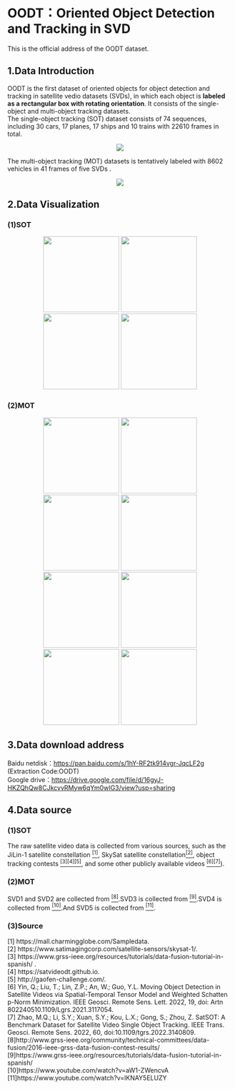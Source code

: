 # OODT：Oriented Object Detection and Tracking in SVD
This is the official address of the OODT dataset.
## 1.Data Introduction
OODT is the first dataset of oriented objects for object detection and tracking in satellite vedio datasets (SVDs), in which  each object is **labeled as a rectangular box with rotating orientation**. It consists of the single-object and multi-object tracking datasets.
<br />The single-object tracking (SOT) dataset consists of 74 sequences, including 30 cars, 17 planes, 17 ships and 10 trains with 22610 frames in total. 
<div align=center>
<img src="https://github.com/CSUTest/dataset/blob/main/Figure/图片1.png">
</div>

The multi-object tracking (MOT) datasets is tentatively labeled with 8602 vehicles in 41 frames of five SVDs .
<div align=center>
<img src="https://github.com/CSUTest/dataset/blob/main/Figure/图片2.png">
</div>

## 2.Data Visualization
### (1)SOT
<div align=center>
<img src="https://github.com/CSUTest/dataset/blob/main/Figure/fig1.gif" style="height:170px"/>
<img src="https://github.com/CSUTest/dataset/blob/main/Figure/fig2.gif" style="height:170px"/>
<img src="https://github.com/CSUTest/dataset/blob/main/Figure/fig3.gif" style="height:170px"/>
<img src="https://github.com/CSUTest/dataset/blob/main/Figure/fig4.gif" style="height:170px"/>
</div>

### (2)MOT
<div align=center>
<img src="https://github.com/CSUTest/dataset/blob/main/Figure/bigcar1.png" style="height:170px"/>
<img src="https://github.com/CSUTest/dataset/blob/main/Figure/bigcar2.png" style="height:170px"/>
<img src="https://github.com/CSUTest/dataset/blob/main/Figure/bigcar3.png" style="height:170px"/>
<img src="https://github.com/CSUTest/dataset/blob/main/Figure/bigcar4.png" style="height:170px"/>
</div>
<div align=center>
<img src="https://github.com/CSUTest/dataset/blob/main/Figure/smallcar1.png" style="height:170px"/>
<img src="https://github.com/CSUTest/dataset/blob/main/Figure/smallcar2.png" style="height:170px"/>
<img src="https://github.com/CSUTest/dataset/blob/main/Figure/smallcar3.png" style="height:170px"/>
<img src="https://github.com/CSUTest/dataset/blob/main/Figure/smallcar4.png" style="height:170px"/>
</div>

## 3.Data download address
Baidu netdisk：https://pan.baidu.com/s/1hY-RF2tk914vgr-JqcLF2g (Extraction Code:OODT)  
Google drive：https://drive.google.com/file/d/16gyJ-HKZQhQw8CJkcvvRMyw6qYm0wIG3/view?usp=sharing

## 4.Data source
### (1)SOT
The raw satellite video data is collected from various sources, such as the JiLin-1 satellite constellation [<sup>[1]</sup>](#R1), SkySat satellite constellation[<sup>[2]</sup>](#R2), object tracking contests [<sup>[3]</sup>](#R3)[<sup>[4]</sup>](#R4)[<sup>[5]</sup>](#R5), and some other publicly available videos [<sup>[6]</sup>](#R6)[<sup>[7]</sup>](#R7)).
### (2)MOT
SVD1 and SVD2 are collected from [<sup>[8]</sup>](#R8).SVD3 is collected from [<sup>[9]</sup>](#R9).SVD4 is collected from [<sup>[10]</sup>](#R10).And SVD5 is collected from [<sup>[11]</sup>](#R11).
### (3)Source
<div><a name="R1"></a>  
[1] https://mall.charmingglobe.com/Sampledata.
</div>
<div><a name="R2"></a>  
[2] https://www.satimagingcorp.com/satellite-sensors/skysat-1/.
</div>
<div><a name="R3"></a>  
[3] https://www.grss-ieee.org/resources/tutorials/data-fusion-tutorial-in-spanish/ .
</div>
<div><a name="R4"></a>  
[4] https://satvideodt.github.io.
</div>
<div><a name="R5"></a>  
[5] http://gaofen-challenge.com/.
</div>
<div><a name="R6"></a>  
[6] Yin, Q.; Liu, T.; Lin, Z.P.; An, W.; Guo, Y.L. Moving Object Detection in Satellite Videos via Spatial-Temporal Tensor Model and Weighted Schatten p-Norm Minimization. IEEE Geosci. Remote Sens. Lett. 2022, 19, doi: Artn 802240510.1109/Lgrs.2021.3117054.
</div>
<div><a name="R7"></a>  
[7] Zhao, M.Q.; Li, S.Y.; Xuan, S.Y.; Kou, L.X.; Gong, S.; Zhou, Z. SatSOT: A Benchmark Dataset for Satellite Video Single Object Tracking. IEEE Trans. Geosci. Remote Sens. 2022, 60, doi:10.1109/tgrs.2022.3140809.
</div>
<div><a name="R8"></a>  
[8]http://www.grss-ieee.org/community/technical-committees/data-fusion/2016-ieee-grss-data-fusion-contest-results/
</div>
<div><a name="R9"></a>  
[9]https://www.grss-ieee.org/resources/tutorials/data-fusion-tutorial-in-spanish/
</div>
<div><a name="R10"></a>  
[10]https://www.youtube.com/watch?v=aW1-ZWencvA
</div>
<div><a name="R11"></a>  
[11]https://www.youtube.com/watch?v=lKNAY5ELUZY
</div>
